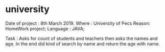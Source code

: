 # university
Date of project : 8th March 2019. Where : University of Pecs Reason: HomeWork project; Language : JAVA; 


Task : Asks for count of students and teachers then asks the names and age. 
In the end did kind of search by name and return the age with name.


